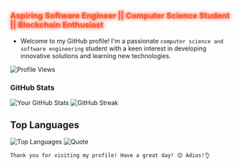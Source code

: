 ### <p style="font-size: 18px; font-weight: bold; color: #FF5733; animation: neonText 2s infinite alternate;">Aspiring Software Engineer || Computer Science Student || Blockchain Enthusiast</p>

<style>
/* CSS for animation */
@keyframes neonText {
    0% { text-shadow: 0 0 5px #FF5733, 0 0 10px #FF5733; }
    100% { text-shadow: 0 0 20px #FF5733, 0 0 30px #FF5733; }
}
</style>

* Welcome to my GitHub profile! I'm a passionate `computer science and software engineering` student with a keen interest in developing innovative solutions and learning new technologies.

![Profile Views](https://komarev.com/ghpvc/?username=levywanke&color=blueviolet)

### GitHub Stats

![Your GitHub Stats](https://github-readme-stats.vercel.app/api?username=levywanke&show_icons=true&theme=radical)  ![GitHub Streak](https://github-readme-streak-stats.herokuapp.com/?user=levywanke&theme=radical)

## Top Languages

![Top Languages](https://github-readme-stats.vercel.app/api/top-langs/?username=levywanke&layout=compact&theme=radical)   ![Quote](https://quotes-github-readme.vercel.app/api?type=horizontal&theme=radical)






`Thank you for visiting my profile! Have a great day! 😊 Adios!👌`

